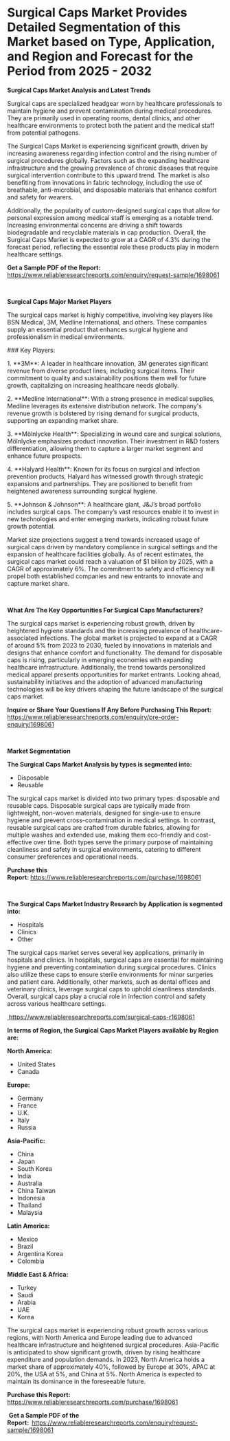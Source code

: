 <p><h1>Surgical Caps Market Provides Detailed Segmentation of this Market based on Type, Application, and Region and Forecast for the Period from 2025 - 2032</h1></p><p><strong>Surgical Caps Market Analysis and Latest Trends</strong></p>
<p><p>Surgical caps are specialized headgear worn by healthcare professionals to maintain hygiene and prevent contamination during medical procedures. They are primarily used in operating rooms, dental clinics, and other healthcare environments to protect both the patient and the medical staff from potential pathogens.</p><p>The Surgical Caps Market is experiencing significant growth, driven by increasing awareness regarding infection control and the rising number of surgical procedures globally. Factors such as the expanding healthcare infrastructure and the growing prevalence of chronic diseases that require surgical intervention contribute to this upward trend. The market is also benefiting from innovations in fabric technology, including the use of breathable, anti-microbial, and disposable materials that enhance comfort and safety for wearers.</p><p>Additionally, the popularity of custom-designed surgical caps that allow for personal expression among medical staff is emerging as a notable trend. Increasing environmental concerns are driving a shift towards biodegradable and recyclable materials in cap production. Overall, the Surgical Caps Market is expected to grow at a CAGR of 4.3% during the forecast period, reflecting the essential role these products play in modern healthcare settings.</p></p>
<p><strong>Get a Sample PDF of the Report:&nbsp;</strong> <a href="https://www.reliableresearchreports.com/enquiry/request-sample/1698061?utm_campaign=1720&utm_medium=2&utm_source=Github&utm_content=ia&utm_term=13042025&utm_id=surgical-caps">https://www.reliableresearchreports.com/enquiry/request-sample/1698061</a></p>
<p>&nbsp;</p>
<p><strong>Surgical Caps Major Market Players</strong></p>
<p><p>The surgical caps market is highly competitive, involving key players like BSN Medical, 3M, Medline International, and others. These companies supply an essential product that enhances surgical hygiene and professionalism in medical environments.</p><p>### Key Players:</p><p>1. **3M**: A leader in healthcare innovation, 3M generates significant revenue from diverse product lines, including surgical items. Their commitment to quality and sustainability positions them well for future growth, capitalizing on increasing healthcare needs globally.</p><p>2. **Medline International**: With a strong presence in medical supplies, Medline leverages its extensive distribution network. The company's revenue growth is bolstered by rising demand for surgical products, supporting an expanding market share.</p><p>3. **Mölnlycke Health**: Specializing in wound care and surgical solutions, Mölnlycke emphasizes product innovation. Their investment in R&D fosters differentiation, allowing them to capture a larger market segment and enhance future prospects.</p><p>4. **Halyard Health**: Known for its focus on surgical and infection prevention products, Halyard has witnessed growth through strategic expansions and partnerships. They are positioned to benefit from heightened awareness surrounding surgical hygiene.</p><p>5. **Johnson & Johnson**: A healthcare giant, J&J’s broad portfolio includes surgical caps. The company’s vast resources enable it to invest in new technologies and enter emerging markets, indicating robust future growth potential.</p><p>Market size projections suggest a trend towards increased usage of surgical caps driven by mandatory compliance in surgical settings and the expansion of healthcare facilities globally. As of recent estimates, the surgical caps market could reach a valuation of $1 billion by 2025, with a CAGR of approximately 6%. The commitment to safety and efficiency will propel both established companies and new entrants to innovate and capture market share.</p></p>
<p>&nbsp;</p>
<p><strong>What Are The Key Opportunities For Surgical Caps Manufacturers?</strong></p>
<p><p>The surgical caps market is experiencing robust growth, driven by heightened hygiene standards and the increasing prevalence of healthcare-associated infections. The global market is projected to expand at a CAGR of around 5% from 2023 to 2030, fueled by innovations in materials and designs that enhance comfort and functionality. The demand for disposable caps is rising, particularly in emerging economies with expanding healthcare infrastructure. Additionally, the trend towards personalized medical apparel presents opportunities for market entrants. Looking ahead, sustainability initiatives and the adoption of advanced manufacturing technologies will be key drivers shaping the future landscape of the surgical caps market.</p></p>
<p><strong>Inquire or Share Your Questions If Any Before Purchasing This Report:</strong> <a href="https://www.reliableresearchreports.com/enquiry/pre-order-enquiry/1698061?utm_campaign=1720&utm_medium=2&utm_source=Github&utm_content=ia&utm_term=13042025&utm_id=surgical-caps">https://www.reliableresearchreports.com/enquiry/pre-order-enquiry/1698061</a></p>
<p>&nbsp;</p>
<p><strong>Market Segmentation</strong></p>
<p><strong>The Surgical Caps Market Analysis by types is segmented into:</strong></p>
<p><ul><li>Disposable</li><li>Reusable</li></ul></p>
<p><p>The surgical caps market is divided into two primary types: disposable and reusable caps. Disposable surgical caps are typically made from lightweight, non-woven materials, designed for single-use to ensure hygiene and prevent cross-contamination in medical settings. In contrast, reusable surgical caps are crafted from durable fabrics, allowing for multiple washes and extended use, making them eco-friendly and cost-effective over time. Both types serve the primary purpose of maintaining cleanliness and safety in surgical environments, catering to different consumer preferences and operational needs.</p></p>
<p><strong>Purchase this Report:&nbsp;</strong><a href="https://www.reliableresearchreports.com/purchase/1698061?utm_campaign=1720&utm_medium=2&utm_source=Github&utm_content=ia&utm_term=13042025&utm_id=surgical-caps">https://www.reliableresearchreports.com/purchase/1698061</a></p>
<p>&nbsp;</p>
<p><strong>The Surgical Caps Market Industry Research by Application is segmented into:</strong></p>
<p><ul><li>Hospitals</li><li>Clinics</li><li>Other</li></ul></p>
<p><p>The surgical caps market serves several key applications, primarily in hospitals and clinics. In hospitals, surgical caps are essential for maintaining hygiene and preventing contamination during surgical procedures. Clinics also utilize these caps to ensure sterile environments for minor surgeries and patient care. Additionally, other markets, such as dental offices and veterinary clinics, leverage surgical caps to uphold cleanliness standards. Overall, surgical caps play a crucial role in infection control and safety across various healthcare settings.</p></p>
<p><a href="https://www.reliableresearchreports.com/surgical-caps-r1698061?utm_campaign=1720&utm_medium=2&utm_source=Github&utm_content=ia&utm_term=13042025&utm_id=surgical-caps">&nbsp;https://www.reliableresearchreports.com/surgical-caps-r1698061</a></p>
<p><strong>In terms of Region, the Surgical Caps Market Players available by Region are:</strong></p>
<p>
    <p> <strong> North America: </strong>
        <ul>
            <li>United States</li>
            <li>Canada</li>
        </ul>
        </p> 
    <p> <strong> Europe: </strong>
        <ul>
            <li>Germany</li>
            <li>France</li>
            <li>U.K.</li>
            <li>Italy</li>
            <li>Russia</li>
        </ul>
        </p> 
    <p> <strong> Asia-Pacific: </strong>
        <ul>
            <li>China</li>
            <li>Japan</li>
            <li>South Korea</li>
            <li>India</li>
            <li>Australia</li>
            <li>China Taiwan</li>
            <li>Indonesia</li>
            <li>Thailand</li>
            <li>Malaysia</li>
        </ul>
        </p> 
    <p> <strong> Latin America: </strong>
        <ul>
            <li>Mexico</li>
            <li>Brazil</li>
            <li>Argentina Korea</li>
            <li>Colombia</li>
        </ul>
        </p> 
    <p> <strong> Middle East & Africa: </strong>
        <ul>
            <li>Turkey</li>
            <li>Saudi</li>
            <li>Arabia</li>
            <li>UAE</li>
            <li>Korea</li>
        </ul>
    </p>
    </p>
<p><p>The surgical caps market is experiencing robust growth across various regions, with North America and Europe leading due to advanced healthcare infrastructure and heightened surgical procedures. Asia-Pacific is anticipated to show significant growth, driven by rising healthcare expenditure and population demands. In 2023, North America holds a market share of approximately 40%, followed by Europe at 30%, APAC at 20%, the USA at 5%, and China at 5%. North America is expected to maintain its dominance in the foreseeable future.</p></p>
<p><strong>Purchase this Report: </strong><a href="https://www.reliableresearchreports.com/purchase/1698061?utm_campaign=1720&utm_medium=2&utm_source=Github&utm_content=ia&utm_term=13042025&utm_id=surgical-caps">https://www.reliableresearchreports.com/purchase/1698061</a></p>
<p>&nbsp;<strong>Get a Sample PDF of the Report:&nbsp;&nbsp;</strong><a href="https://www.reliableresearchreports.com/enquiry/request-sample/1698061?utm_campaign=1720&utm_medium=2&utm_source=Github&utm_content=ia&utm_term=13042025&utm_id=surgical-caps">https://www.reliableresearchreports.com/enquiry/request-sample/1698061</a></p>
<p><strong></strong></p>
<p><p></p><p></p><p></p></p>